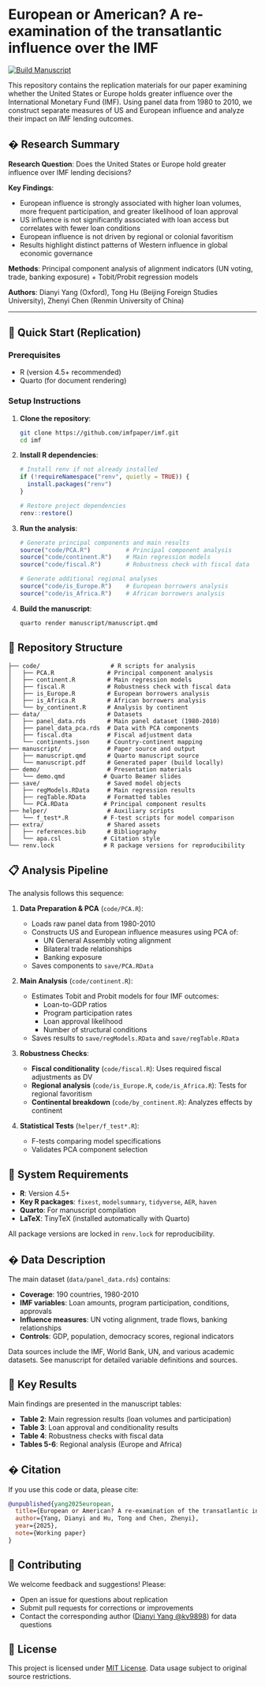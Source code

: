 # European or American? A re-examination of the transatlantic influence over the IMF

[![Build Manuscript](https://github.com/imfpaper/imf/actions/workflows/build-manuscript.yml/badge.svg)](https://github.com/imfpaper/imf/actions/workflows/build-manuscript.yml)

This repository contains the replication materials for our paper examining whether the United States or Europe holds greater influence over the International Monetary Fund (IMF). Using panel data from 1980 to 2010, we construct separate measures of US and European influence and analyze their impact on IMF lending outcomes.

## � Research Summary

**Research Question**: Does the United States or Europe hold greater influence over IMF lending decisions?

**Key Findings**:
- European influence is strongly associated with higher loan volumes, more frequent participation, and greater likelihood of loan approval
- US influence is not significantly associated with loan access but correlates with fewer loan conditions
- European influence is not driven by regional or colonial favoritism
- Results highlight distinct patterns of Western influence in global economic governance

**Methods**: Principal component analysis of alignment indicators (UN voting, trade, banking exposure) + Tobit/Probit regression models

**Authors**: Dianyi Yang (Oxford), Tong Hu (Beijing Foreign Studies University), Zhenyi Chen (Renmin University of China)

---

## 🚀 Quick Start (Replication)

### Prerequisites
- R (version 4.5+ recommended)
- Quarto (for document rendering)

### Setup Instructions

1. **Clone the repository**:
   ```bash
   git clone https://github.com/imfpaper/imf.git
   cd imf
   ```

2. **Install R dependencies**:
   ```r
   # Install renv if not already installed
   if (!requireNamespace("renv", quietly = TRUE)) {
     install.packages("renv")  
   }
   
   # Restore project dependencies
   renv::restore()
   ```

3. **Run the analysis**:
   ```r
   # Generate principal components and main results
   source("code/PCA.R")          # Principal component analysis
   source("code/continent.R")    # Main regression models  
   source("code/fiscal.R")       # Robustness check with fiscal data
   
   # Generate additional regional analyses
   source("code/is_Europe.R")    # European borrowers analysis
   source("code/is_Africa.R")    # African borrowers analysis
   ```

4. **Build the manuscript**:
   ```bash
   quarto render manuscript/manuscript.qmd
   ```

## 📂 Repository Structure

```
├── code/                    # R scripts for analysis
│   ├── PCA.R               # Principal component analysis
│   ├── continent.R         # Main regression models
│   ├── fiscal.R            # Robustness check with fiscal data
│   ├── is_Europe.R         # European borrowers analysis  
│   ├── is_Africa.R         # African borrowers analysis
│   └── by_continent.R      # Analysis by continent
├── data/                   # Datasets
│   ├── panel_data.rds      # Main panel dataset (1980-2010)
│   ├── panel_data_pca.rds  # Data with PCA components
│   ├── fiscal.dta          # Fiscal adjustment data
│   └── continents.json     # Country-continent mapping
├── manuscript/             # Paper source and output
│   ├── manuscript.qmd      # Quarto manuscript source
│   └── manuscript.pdf      # Generated paper (build locally)
├── demo/                   # Presentation materials
│   └── demo.qmd           # Quarto Beamer slides
├── save/                   # Saved model objects
│   ├── regModels.RData     # Main regression results
│   ├── regTable.RData      # Formatted tables
│   └── PCA.RData          # Principal component results
├── helper/                 # Auxiliary scripts
│   └── f_test*.R          # F-test scripts for model comparison
├── extra/                  # Shared assets
│   ├── references.bib      # Bibliography
│   └── apa.csl            # Citation style
└── renv.lock              # R package versions for reproducibility
```

## 📋 Analysis Pipeline

The analysis follows this sequence:

1. **Data Preparation & PCA** (`code/PCA.R`):
   - Loads raw panel data from 1980-2010
   - Constructs US and European influence measures using PCA of:
     - UN General Assembly voting alignment
     - Bilateral trade relationships  
     - Banking exposure
   - Saves components to `save/PCA.RData`

2. **Main Analysis** (`code/continent.R`):
   - Estimates Tobit and Probit models for four IMF outcomes:
     - Loan-to-GDP ratios
     - Program participation rates
     - Loan approval likelihood
     - Number of structural conditions
   - Saves results to `save/regModels.RData` and `save/regTable.RData`

3. **Robustness Checks**:
   - **Fiscal conditionality** (`code/fiscal.R`): Uses required fiscal adjustments as DV
   - **Regional analysis** (`code/is_Europe.R`, `code/is_Africa.R`): Tests for regional favoritism
   - **Continental breakdown** (`code/by_continent.R`): Analyzes effects by continent

4. **Statistical Tests** (`helper/f_test*.R`):
   - F-tests comparing model specifications
   - Validates PCA component selection

## 🔧 System Requirements

- **R**: Version 4.5+ 
- **Key R packages**: `fixest`, `modelsummary`, `tidyverse`, `AER`, `haven`
- **Quarto**: For manuscript compilation
- **LaTeX**: TinyTeX (installed automatically with Quarto)

All package versions are locked in `renv.lock` for reproducibility.

## � Data Description

The main dataset (`data/panel_data.rds`) contains:
- **Coverage**: 190 countries, 1980-2010
- **IMF variables**: Loan amounts, program participation, conditions, approvals
- **Influence measures**: UN voting alignment, trade flows, banking relationships
- **Controls**: GDP, population, democracy scores, regional indicators

Data sources include the IMF, World Bank, UN, and various academic datasets. See manuscript for detailed variable definitions and sources.

## 🎯 Key Results

Main findings are presented in the manuscript tables:
- **Table 2**: Main regression results (loan volumes and participation)
- **Table 3**: Loan approval and conditionality results  
- **Table 4**: Robustness checks with fiscal data
- **Tables 5-6**: Regional analysis (Europe and Africa)

## � Citation

If you use this code or data, please cite:

```bibtex
@unpublished{yang2025european,
  title={European or American? A re-examination of the transatlantic influence over the IMF},
  author={Yang, Dianyi and Hu, Tong and Chen, Zhenyi},
  year={2025},
  note={Working paper}
}
```

## 🤝 Contributing

We welcome feedback and suggestions! Please:
- Open an issue for questions about replication
- Submit pull requests for corrections or improvements
- Contact the corresponding author ([Dianyi Yang @kv9898](mailto:dianyi.yang@politics.ox.ac.uk)) for data questions

## 📄 License

This project is licensed under [MIT License](LICENSE). Data usage subject to original source restrictions.
